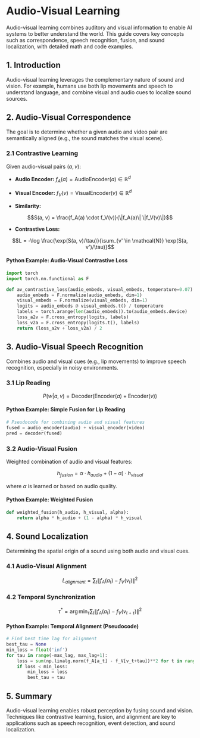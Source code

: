 # Audio-Visual Learning

Audio-visual learning combines auditory and visual information to enable AI systems to better understand the world. This guide covers key concepts such as correspondence, speech recognition, fusion, and sound localization, with detailed math and code examples.

## 1. Introduction

Audio-visual learning leverages the complementary nature of sound and vision. For example, humans use both lip movements and speech to understand language, and combine visual and audio cues to localize sound sources.

## 2. Audio-Visual Correspondence

The goal is to determine whether a given audio and video pair are semantically aligned (e.g., the sound matches the visual scene).

### 2.1 Contrastive Learning

Given audio-visual pairs $`(a, v)`$:

- **Audio Encoder:** $`f_A(a) = \text{AudioEncoder}(a) \in \mathbb{R}^d`$
- **Visual Encoder:** $`f_V(v) = \text{VisualEncoder}(v) \in \mathbb{R}^d`$

- **Similarity:**

```math
S(a, v) = \frac{f_A(a) \cdot f_V(v)}{\|f_A(a)\| \|f_V(v)\|}
```

- **Contrastive Loss:**

```math
L = -\log \frac{\exp(S(a, v)/\tau)}{\sum_{v' \in \mathcal{N}} \exp(S(a, v')/\tau)}
```

#### Python Example: Audio-Visual Contrastive Loss

```python
import torch
import torch.nn.functional as F

def av_contrastive_loss(audio_embeds, visual_embeds, temperature=0.07):
    audio_embeds = F.normalize(audio_embeds, dim=1)
    visual_embeds = F.normalize(visual_embeds, dim=1)
    logits = audio_embeds @ visual_embeds.t() / temperature
    labels = torch.arange(len(audio_embeds)).to(audio_embeds.device)
    loss_a2v = F.cross_entropy(logits, labels)
    loss_v2a = F.cross_entropy(logits.t(), labels)
    return (loss_a2v + loss_v2a) / 2
```

## 3. Audio-Visual Speech Recognition

Combines audio and visual cues (e.g., lip movements) to improve speech recognition, especially in noisy environments.

### 3.1 Lip Reading

```math
P(w|a, v) = \text{Decoder}(\text{Encoder}(a) + \text{Encoder}(v))
```

#### Python Example: Simple Fusion for Lip Reading

```python
# Pseudocode for combining audio and visual features
fused = audio_encoder(audio) + visual_encoder(video)
pred = decoder(fused)
```

### 3.2 Audio-Visual Fusion

Weighted combination of audio and visual features:

```math
h_{fusion} = \alpha \cdot h_{audio} + (1 - \alpha) \cdot h_{visual}
```

where $`\alpha`$ is learned or based on audio quality.

#### Python Example: Weighted Fusion

```python
def weighted_fusion(h_audio, h_visual, alpha):
    return alpha * h_audio + (1 - alpha) * h_visual
```

## 4. Sound Localization

Determining the spatial origin of a sound using both audio and visual cues.

### 4.1 Audio-Visual Alignment

```math
L_{alignment} = \sum_{t} \|f_A(a_t) - f_V(v_t)\|^2
```

### 4.2 Temporal Synchronization

```math
\tau^* = \arg\min_{\tau} \sum_{t} \|f_A(a_t) - f_V(v_{t+\tau})\|^2
```

#### Python Example: Temporal Alignment (Pseudocode)

```python
# Find best time lag for alignment
best_tau = None
min_loss = float('inf')
for tau in range(-max_lag, max_lag+1):
    loss = sum(np.linalg.norm(f_A[a_t] - f_V[v_t+tau])**2 for t in range(T))
    if loss < min_loss:
        min_loss = loss
        best_tau = tau
```

## 5. Summary

Audio-visual learning enables robust perception by fusing sound and vision. Techniques like contrastive learning, fusion, and alignment are key to applications such as speech recognition, event detection, and sound localization. 
